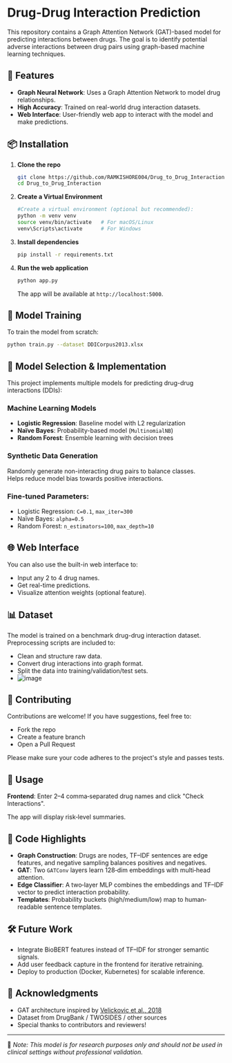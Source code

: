 
# Drug-Drug Interaction Prediction

This repository contains a Graph Attention Network (GAT)-based model for predicting interactions between drugs. The goal is to identify potential adverse interactions between drug pairs using graph-based machine learning techniques.

## 🚀 Features
- **Graph Neural Network**: Uses a Graph Attention Network to model drug relationships.
- **High Accuracy**: Trained on real-world drug interaction datasets.
- **Web Interface**: User-friendly web app to interact with the model and make predictions.

## 📦 Installation

1. **Clone the repo**
   ```bash
   git clone https://github.com/RAMKISHORE004/Drug_to_Drug_Interaction.git
   cd Drug_to_Drug_Interaction
   ```
2. **Create a Virtual Environment**
   ```bash
   #Create a virtual environment (optional but recommended):
   python -m venv venv
   source venv/bin/activate   # For macOS/Linux
   venv\Scripts\activate      # For Windows
    ```

3. **Install dependencies**
   ```bash
   pip install -r requirements.txt
   ```

4. **Run the web application**
   ```bash
   python app.py
   ```
   The app will be available at `http://localhost:5000`.

## 🧠 Model Training

To train the model from scratch:
```bash
python train.py --dataset DDICorpus2013.xlsx
```

## 🧠 Model Selection & Implementation

This project implements multiple models for predicting drug-drug interactions (DDIs):

### Machine Learning Models
- **Logistic Regression**: Baseline model with L2 regularization  
- **Naïve Bayes**: Probability-based model (`MultinomialNB`)  
- **Random Forest**: Ensemble learning with decision trees  

### Synthetic Data Generation

Randomly generate non-interacting drug pairs to balance classes.  
Helps reduce model bias towards positive interactions.

### Fine-tuned Parameters:
- Logistic Regression: `C=0.1`, `max_iter=300`
- Naïve Bayes: `alpha=0.5`
- Random Forest: `n_estimators=100`, `max_depth=10`

## 🌐 Web Interface

You can also use the built-in web interface to:
- Input any 2 to 4 drug names.
- Get real-time predictions.
- Visualize attention weights (optional feature).

## 📊 Dataset

The model is trained on a benchmark drug-drug interaction dataset. Preprocessing scripts are included to:
- Clean and structure raw data.
- Convert drug interactions into graph format.
- Split the data into training/validation/test sets.
- ![image](https://github.com/user-attachments/assets/8003d8c7-9d58-46ff-babe-7838b5583cbf)

## 🤝 Contributing

Contributions are welcome! If you have suggestions, feel free to:
- Fork the repo
- Create a feature branch
- Open a Pull Request

Please make sure your code adheres to the project's style and passes tests.

## 🧭 Usage

**Frontend**: Enter 2–4 comma‐separated drug names and click "Check Interactions". 

The app will display risk‐level summaries.

## 🧩 Code Highlights

- **Graph Construction**: Drugs are nodes, TF–IDF sentences are edge features, and negative sampling balances positives and negatives.
- **GAT**: Two `GATConv` layers learn 128‐dim embeddings with multi‐head attention.
- **Edge Classifier**: A two‐layer MLP combines the embeddings and TF–IDF vector to predict interaction probability.
- **Templates**: Probability buckets (high/medium/low) map to human‐readable sentence templates.

## 🛠️ Future Work

- Integrate BioBERT features instead of TF–IDF for stronger semantic signals.
- Add user feedback capture in the frontend for iterative retraining.
- Deploy to production (Docker, Kubernetes) for scalable inference.



## 🙏 Acknowledgments

- GAT architecture inspired by [Velickovic et al., 2018](https://arxiv.org/abs/1710.10903)
- Dataset from DrugBank / TWOSIDES / other sources
- Special thanks to contributors and reviewers!

---

🧪 *Note: This model is for research purposes only and should not be used in clinical settings without professional validation.*
